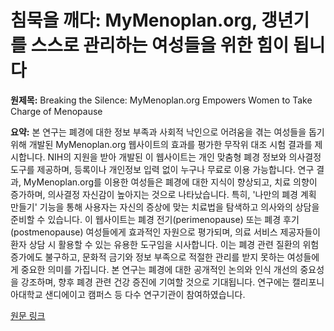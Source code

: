 # 침묵을 깨다: MyMenoplan.org, 갱년기를 스스로 관리하는 여성들을 위한 힘이 됩니다

**원제목:** Breaking the Silence: MyMenoplan.org Empowers Women to Take Charge of Menopause

**요약:** 본 연구는 폐경에 대한 정보 부족과 사회적 낙인으로 어려움을 겪는 여성들을 돕기 위해 개발된 MyMenoplan.org 웹사이트의 효과를 평가한 무작위 대조 시험 결과를 제시합니다.  NIH의 지원을 받아 개발된 이 웹사이트는 개인 맞춤형 폐경 정보와 의사결정 도구를 제공하며,  등록이나 개인정보 입력 없이 누구나 무료로 이용 가능합니다. 연구 결과, MyMenoplan.org를 이용한 여성들은 폐경에 대한 지식이 향상되고, 치료 의향이 증가하며, 의사결정 자신감이 높아지는 것으로 나타났습니다. 특히,  '나만의 폐경 계획 만들기' 기능을 통해 사용자는 자신의 증상에 맞는 치료법을 탐색하고 의사와의 상담을 준비할 수 있습니다. 이 웹사이트는 폐경 전기(perimenopause) 또는 폐경 후기(postmenopause) 여성들에게 효과적인 자원으로 평가되며, 의료 서비스 제공자들이 환자 상담 시 활용할 수 있는 유용한 도구임을 시사합니다.  이는 폐경 관련 질환의 위험 증가에도 불구하고, 문화적 금기와 정보 부족으로 적절한 관리를 받지 못하는 여성들에게 중요한 의미를 가집니다.  본 연구는 폐경에 대한 공개적인 논의와 인식 개선의 중요성을 강조하며,  향후 폐경 관련 건강 증진에 기여할 것으로 기대됩니다.  연구에는 캘리포니아대학교 샌디에이고 캠퍼스 등 다수 연구기관이 참여하였습니다.

[원문 링크](https://today.ucsd.edu/story/mymenoplan-empowers-women-menopause)
